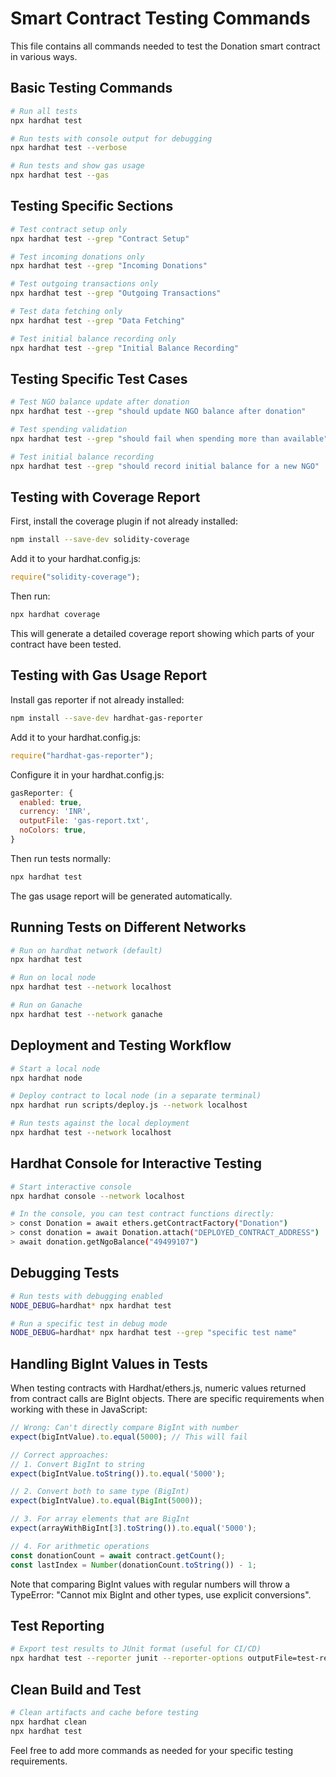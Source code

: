 # Smart Contract Testing Commands

This file contains all commands needed to test the Donation smart contract in various ways.

## Basic Testing Commands

```bash
# Run all tests
npx hardhat test

# Run tests with console output for debugging
npx hardhat test --verbose

# Run tests and show gas usage
npx hardhat test --gas
```

## Testing Specific Sections

```bash
# Test contract setup only
npx hardhat test --grep "Contract Setup"

# Test incoming donations only
npx hardhat test --grep "Incoming Donations"

# Test outgoing transactions only
npx hardhat test --grep "Outgoing Transactions"

# Test data fetching only
npx hardhat test --grep "Data Fetching"

# Test initial balance recording only
npx hardhat test --grep "Initial Balance Recording"
```

## Testing Specific Test Cases

```bash
# Test NGO balance update after donation
npx hardhat test --grep "should update NGO balance after donation"

# Test spending validation
npx hardhat test --grep "should fail when spending more than available"

# Test initial balance recording
npx hardhat test --grep "should record initial balance for a new NGO"
```

## Testing with Coverage Report

First, install the coverage plugin if not already installed:

```bash
npm install --save-dev solidity-coverage
```

Add it to your hardhat.config.js:

```javascript
require("solidity-coverage");
```

Then run:

```bash
npx hardhat coverage
```

This will generate a detailed coverage report showing which parts of your contract have been tested.

## Testing with Gas Usage Report

Install gas reporter if not already installed:

```bash
npm install --save-dev hardhat-gas-reporter
```

Add it to your hardhat.config.js:

```javascript
require("hardhat-gas-reporter");
```

Configure it in your hardhat.config.js:

```javascript
gasReporter: {
  enabled: true,
  currency: 'INR',
  outputFile: 'gas-report.txt',
  noColors: true,
}
```

Then run tests normally:

```bash
npx hardhat test
```

The gas usage report will be generated automatically.

## Running Tests on Different Networks

```bash
# Run on hardhat network (default)
npx hardhat test

# Run on local node
npx hardhat test --network localhost

# Run on Ganache
npx hardhat test --network ganache
```

## Deployment and Testing Workflow

```bash
# Start a local node
npx hardhat node

# Deploy contract to local node (in a separate terminal)
npx hardhat run scripts/deploy.js --network localhost

# Run tests against the local deployment
npx hardhat test --network localhost
```

## Hardhat Console for Interactive Testing

```bash
# Start interactive console
npx hardhat console --network localhost

# In the console, you can test contract functions directly:
> const Donation = await ethers.getContractFactory("Donation")
> const donation = await Donation.attach("DEPLOYED_CONTRACT_ADDRESS")
> await donation.getNgoBalance("49499107")
```

## Debugging Tests

```bash
# Run tests with debugging enabled
NODE_DEBUG=hardhat* npx hardhat test

# Run a specific test in debug mode
NODE_DEBUG=hardhat* npx hardhat test --grep "specific test name"
```

## Handling BigInt Values in Tests

When testing contracts with Hardhat/ethers.js, numeric values returned from contract calls are BigInt objects. There are specific requirements when working with these in JavaScript:

```javascript
// Wrong: Can't directly compare BigInt with number
expect(bigIntValue).to.equal(5000); // This will fail

// Correct approaches:
// 1. Convert BigInt to string
expect(bigIntValue.toString()).to.equal('5000');

// 2. Convert both to same type (BigInt)
expect(bigIntValue).to.equal(BigInt(5000));

// 3. For array elements that are BigInt
expect(arrayWithBigInt[3].toString()).to.equal('5000');

// 4. For arithmetic operations
const donationCount = await contract.getCount();
const lastIndex = Number(donationCount.toString()) - 1;
```

Note that comparing BigInt values with regular numbers will throw a TypeError: "Cannot mix BigInt and other types, use explicit conversions".

## Test Reporting

```bash
# Export test results to JUnit format (useful for CI/CD)
npx hardhat test --reporter junit --reporter-options outputFile=test-results.xml
```

## Clean Build and Test

```bash
# Clean artifacts and cache before testing
npx hardhat clean
npx hardhat test
```

Feel free to add more commands as needed for your specific testing requirements.